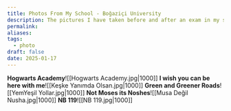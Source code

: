 ```yaml
---
title: Photos From My School - Boğaziçi University
description: The pictures I have taken before and after an exam in my school.
permalink: 
aliases: 
tags:
  - photo
draft: false
date: 2025-01-17
---
```

**Hogwarts Academy**![[Hogwarts Academy.jpg|1000]]
**I wish you can be here with me**![[Keşke Yanımda Olsan.jpg|1000]]
**Green and Greener Roads**![[YemYeşil Yollar.jpg|1000]]
**Not Moses its Noshes**![[Musa Değil Nusha.jpg|1000]]
**NB 119**![[NB 119.jpg|1000]]